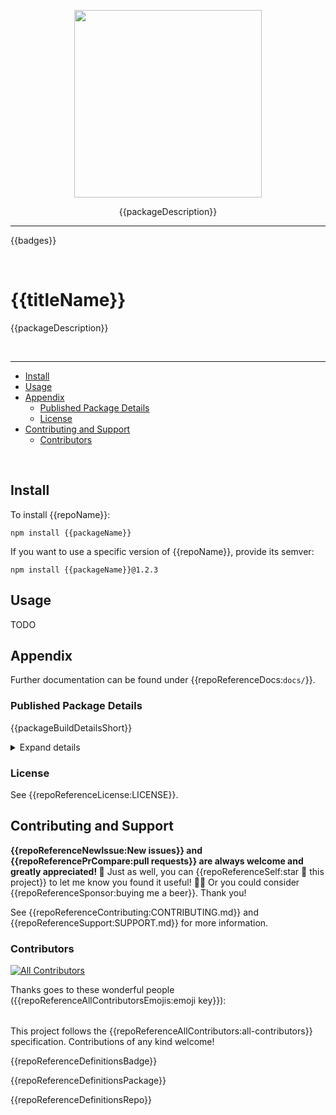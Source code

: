 <!-- xscripts-renovate-region-start -->

<p align="center" width="100%">
  <img width="300" src="./{{repoName}}.png">
</p>

<p align="center" width="100%">
<!-- xscripts-renovate-region-end -->
{{packageDescription}}
<!-- xscripts-renovate-region-start -->
</p>

<hr />

{{badges}}

<br />

# {{titleName}}

<!-- xscripts-renovate-region-end -->

{{packageDescription}}

<!-- xscripts-renovate-region-start -->

<br />

---

<!-- remark-ignore-start -->
<!-- xscripts-renovate-region-end -->
<!-- START doctoc generated TOC please keep comment here to allow auto update -->
<!-- DON'T EDIT THIS SECTION, INSTEAD RE-RUN doctoc TO UPDATE -->

- [Install](#install)
- [Usage](#usage)
- [Appendix](#appendix)
  - [Published Package Details](#published-package-details)
  - [License](#license)
- [Contributing and Support](#contributing-and-support)
  - [Contributors](#contributors)

<!-- END doctoc generated TOC please keep comment here to allow auto update -->
<!-- xscripts-renovate-region-start -->
<!-- remark-ignore-end -->

<br />

## Install

<!-- xscripts-renovate-region-end -->

To install {{repoName}}:

```shell
npm install {{packageName}}
```

If you want to use a specific version of {{repoName}}, provide its semver:

```shell
npm install {{packageName}}@1.2.3
```

## Usage

<!-- TODO -->

TODO

<!-- xscripts-renovate-region-start -->

## Appendix

Further documentation can be found under {{repoReferenceDocs:`docs/`}}.

### Published Package Details

{{packageBuildDetailsShort}}

<!-- xscripts-renovate-region-end -->
<!-- TODO: custom details here -->
<!-- xscripts-renovate-region-start -->

<details><summary>Expand details</summary>

{{packageBuildDetailsLong}}

<!-- xscripts-renovate-region-end -->
<!-- TODO: custom details here -->
<!-- xscripts-renovate-region-start -->

</details>

### License

See {{repoReferenceLicense:LICENSE}}.

## Contributing and Support

**{{repoReferenceNewIssue:New issues}} and
{{repoReferencePrCompare:pull requests}} are always welcome and greatly
appreciated! 🤩** Just as well, you can
{{repoReferenceSelf:star 🌟 this project}} to let me know you found it useful!
✊🏿 Or you could consider {{repoReferenceSponsor:buying me a beer}}. Thank you!

See {{repoReferenceContributing:CONTRIBUTING.md}} and
{{repoReferenceSupport:SUPPORT.md}} for more information.

### Contributors

<!-- remark-ignore-start -->
<!-- xscripts-renovate-region-end -->
<!-- ALL-CONTRIBUTORS-BADGE:START - Do not remove or modify this section -->

[![All Contributors](https://img.shields.io/badge/all_contributors-1-orange.svg?style=flat-square)](#contributors-)

<!-- ALL-CONTRIBUTORS-BADGE:END -->
<!-- xscripts-renovate-region-start -->
<!-- remark-ignore-end -->

Thanks goes to these wonderful people
({{repoReferenceAllContributorsEmojis:emoji key}}):

<!-- remark-ignore-start -->
<!-- xscripts-renovate-region-end -->
<!-- ALL-CONTRIBUTORS-LIST:START - Do not remove or modify this section -->
<!-- prettier-ignore-start -->
<!-- markdownlint-disable -->

<table></table>

<!-- markdownlint-restore -->
<!-- prettier-ignore-end -->
<!-- ALL-CONTRIBUTORS-LIST:END -->
<!-- xscripts-renovate-region-start -->
<!-- remark-ignore-end -->

This project follows the {{repoReferenceAllContributors:all-contributors}}
specification. Contributions of any kind welcome!

<!-- xscripts-renovate-region-end -->
<!-- xscripts-renovate-region-definitions -->

{{repoReferenceDefinitionsBadge}}

{{repoReferenceDefinitionsPackage}}

{{repoReferenceDefinitionsRepo}}
